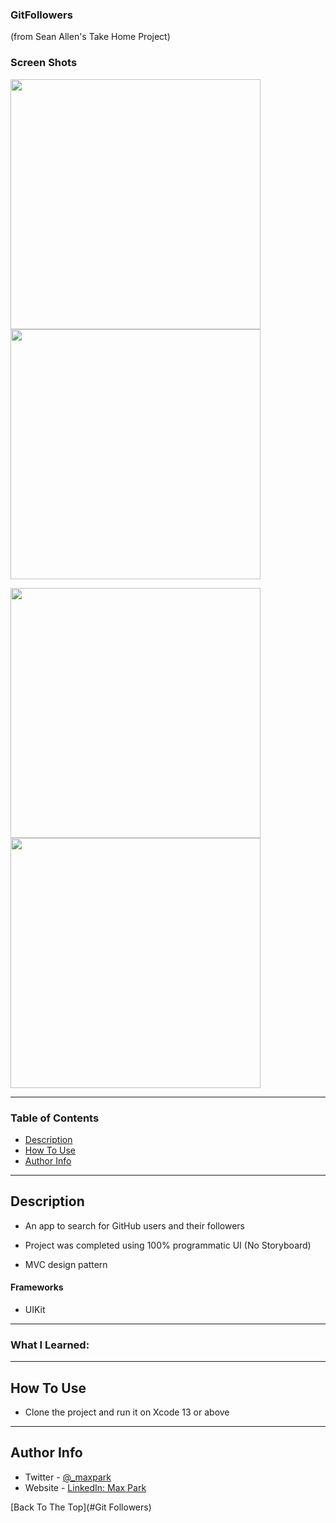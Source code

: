 
### GitFollowers 
(from Sean Allen's Take Home Project)

### Screen Shots

<p align="row">
  <img src= "images/welcome.png" width="400" >
  <img src= "images/home1.png" width="400" >
</p>
<p align="row">
  <img src= "images/home2.png" width="400" >
  <img src= "images/edit_birthday.png" width="400" >
</p>

---

### Table of Contents

- [Description](#description)
- [How To Use](#how-to-use)
- [Author Info](#author-info)

---

## Description

- An app to search for GitHub users and their followers

- Project was completed using 100% programmatic UI (No Storyboard)

- MVC design pattern

#### Frameworks

- UIKit

---

### What I Learned:
---

## How To Use

- Clone the project and run it on Xcode 13 or above
---

## Author Info

- Twitter - [@_maxpark](https://twitter.com/_maxpark)
- Website - [LinkedIn: Max Park](https://www.linkedin.com/in/itsmaxpark/)

[Back To The Top](#Git Followers)
